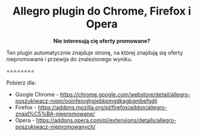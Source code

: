 <div align="center">
  <h1>
    Allegro plugin do Chrome, Firefox i Opera
  </h1>

  <p>
    <strong>Nie interesują cię oferty promowane?</strong>
  </p>
</div>

Ten plugin automatycznie znajduje stronę, na której znajdują się oferty niepromowane i przewija do znalezionego wyniku.

========

Pobierz dla:
* Google Chrome - https://chrome.google.com/webstore/detail/allegro-poszukiwacz-niepr/ooinfeioghgjebkpmgdkagbgmbefgdij
* Firefox - https://addons.mozilla.org/pl/firefox/addon/allegro-znajd%C5%BA-niepromowane/
* Opera - https://addons.opera.com/pl/extensions/details/allegro-poszukiwacz-niepromowanych/

